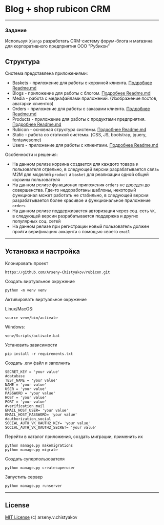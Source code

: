 # Blog + shop rubicon CRM

---

### Задание

Используя `Django` разработать CRM-систему форум-блога и магазина для корпоративного предприятия ООО "Рубикон"</br>

## Структура

Система представлена приложениями:

- Baskets - приложение для работы с корзиной клиента. [Подробнее Readme.md](baskets/Readme.md)
- Blogs - приложение для работы с блогом. [Подробнее Readme.md](blogs/Readme.md)
- Media - работа с медиафайлами приложений. (Изображение постов, аватарки клиентов)
- Orders - приложение для работы с заказами клиента. [Подробнее Readme.md](orders/Readme.md)
- Products - приложение для работы с продуктами предприятия. [Подробнее Readme.md](products/Readme.md)
- Rubicon - основная структура системы. [Подробнее Readme.md](rubicon/Readme.md)
- Static - работа со статикой системы. (CSS, JS, bootstrap, jquery, fontawesome)
- Users - приложение для работы c клиентами. [Подробнее Readme.md](users/Readme.md)

Особенности и решения:

- На данном релизе корзина создается для каждого товара и пользователя отдельно, в следующей версии разрабатывается
  связь M2M для моделей `product` и `basket` для реализации одной общей корзины пользователя
- На данном релизе функционал приложения `orders` не доведен до совершенства. Где-то недоработаны шаблоны, некоторый
  функционал может работать не стабильно, в следующей версии разрабатывается более красивое и функциональное приложение
  `orders`
- На данном релизе поддерживается авторизация через соц. сеть `VK`, в следующей версии разрабатывается поддержка и
  других популярных соц. сетей
- На данном релизе при регистрации новый пользователь должен пройти верификацию аккаунта с помощью своего `email`

---

## Установка и настройка

Клонировать проект

```
https://github.com/Arseny-Chistyakov/rubicon.git
```

Создать виртуальное окружение

```
python -m venv venv
```

Активировать виртуальное окружение<br>

Linux/MacOS:

```
source venv/bin/activate
```

Windows:

```
venv/Scripts/activate.bat     
```

Установить зависимости

```
pip install -r requirements.txt
```

Создать .env файл и заполнить

```
SECRET_KEY = 'your value'
#database
TEST_NAME = 'your value'
NAME = 'your value'
USER = 'your value'
PASSWORD = 'your value'
HOST = 'your value'
PORT = 'your value'
#verification_mail
EMAIL_HOST_USER= 'your value'
EMAIL_HOST_PASSWORD= 'your value'
#authorization_social
SOCIAL_AUTH_VK_OAUTH2_KEY= 'your value'
SOCIAL_AUTH_VK_OAUTH2_SECRET= 'your value'
```

Перейти в каталог приложения, создать миграции, применить их

```
python manage.py makemigrations
python manage.py migrate
```

Создать суперпользователя

```
python manage.py createsuperuser
```

Запустить сервер

```
python manage.py runserver
```

---

## License

[MIT License](LICENSE.md) (c) arseny.v.chistyakov